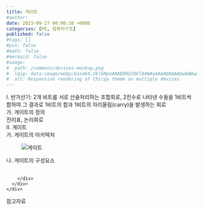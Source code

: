 ```yaml
---
title: 게이트
#author: 
date: 2023-09-27 00:00:10 +0800
categories: [PE, 컴퓨터구조]
published: false
#tags: []
#pin: false
#math: false
#mermaid: false
#image:
#  path: /commons/devices-mockup.png
#  lqip: data:image/webp;base64,UklGRpoAAABXRUJQVlA4WAoAAAAQAAAADwAABwAAQUxQSDIAAAARL0AmbZurmr57yyIiqE8oiG0bejIYEQTgqiDA9vqnsUSI6H+oAERp2HZ65qP/VIAWAFZQOCBCAAAA8AEAnQEqEAAIAAVAfCWkAALp8sF8rgRgAP7o9FDvMCkMde9PK7euH5M1m6VWoDXf2FkP3BqV0ZYbO6NA/VFIAAAA
#  alt: Responsive rendering of Chirpy theme on multiple devices.
---
```


<div class="post-wrap">
  <div class="para">
    <div class="para-title">
      I. 반가산기: 2개 비트를 서로 산술처리하는 조합회로, 2진수로 나타낸 수들을 1비트씩 합하여 그 결과로 1비트의 합과 1비트의 자리올림(carry)을 발생하는 회로
    </div>
    <div class="para-cntnt">
      <div class="para">
        <div class="para-title">
          가. 게이트의 정의
        </div>
        <div class="para-cntnt">
          진리표, 논리회로
        </div>
      </div>
    </div>
  </div>
  
  <div class="para">
    <div class="para-title">
      II. 게이트
    </div>
    <div class="para-cntnt">
      <div class="para">
        <div class="para-title">
          가. 게이트의 아키텍처
        </div>
        <div class="para-cntnt">
          <figure class="post-figure">
            <img src="/assets/img/posts/게이트.png" alt="게이트">
<!--            <figcaption>Source: Unveiling the Metaverse: Exploring Emerging Trends, Multifaceted Perspectives, and Future Challenges</figcaption>-->
          </figure>
        </div>
      </div>
      <div class="para">
        <div class="para-title">
          나. 게이트의 구성요소
        </div>
        <div class="para-cntnt">
          <table class="post-table">
          </table>
          
        </div>
      </div>
    </div>
  </div>

  <div class="refr-wrap">
    <div class="refr-title">
        참고자료
    </div>
    <ol class="refr-list">
    <!--    <li>(나현식, 최대선) <a target="_blank" href="https://scienceon.kisti.re.kr/commons/util/originalView.do?cn=JAKO202225948430499&oCn=JAKO202225948430499&dbt=JAKO&journal=NJOU00291864">메타버스 보안 위협 요소 및 대응 방안 검토</a></li>-->
    <!--    <li>(M. Uddin, S. Manickam, H. Ullah, M. Obaidat and A. Dandoush) <a target="_blank" href="https://ieeexplore.ieee.org/abstract/document/10138386">Unveiling the Metaverse: Exploring Emerging Trends, Multifaceted Perspectives, and Future Challenges</a></li>-->
    </ol>
  </div>
</div>

